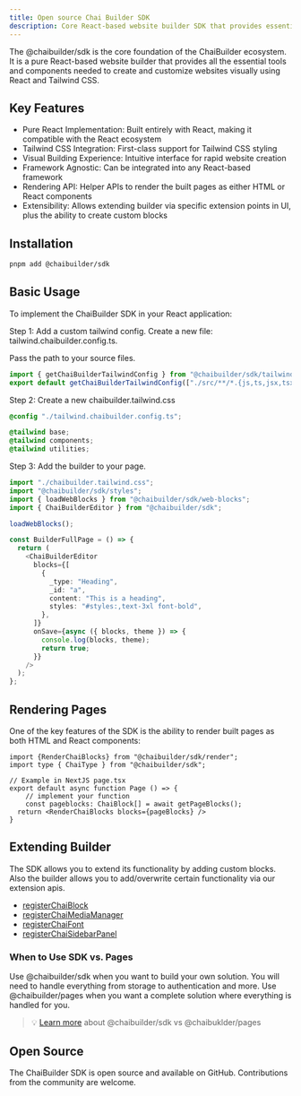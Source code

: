 ```yaml
---
title: Open source Chai Builder SDK
description: Core React-based website builder SDK that provides essential tools and components for visual website creation using React and Tailwind CSS.
---
```


The @chaibuilder/sdk is the core foundation of the ChaiBuilder ecosystem. It is a pure React-based website builder that provides all the essential tools and components needed to create and customize websites visually using React and Tailwind CSS.

## Key Features

- Pure React Implementation: Built entirely with React, making it compatible with the React ecosystem
- Tailwind CSS Integration: First-class support for Tailwind CSS styling
- Visual Building Experience: Intuitive interface for rapid website creation
- Framework Agnostic: Can be integrated into any React-based framework
- Rendering API: Helper APIs to render the built pages as either HTML or React components
- Extensibility: Allows extending builder via specific extension points in UI, plus the ability to create custom blocks

## Installation

```bash
pnpm add @chaibuilder/sdk
```

## Basic Usage

To implement the ChaiBuilder SDK in your React application:

Step 1: Add a custom tailwind config. Create a new file: tailwind.chaibuilder.config.ts.

Pass the path to your source files.

```ts
import { getChaiBuilderTailwindConfig } from "@chaibuilder/sdk/tailwind";
export default getChaiBuilderTailwindConfig(["./src/**/*.{js,ts,jsx,tsx}"]);
```

Step 2: Create a new chaibuilder.tailwind.css

```css
@config "./tailwind.chaibuilder.config.ts";

@tailwind base;
@tailwind components;
@tailwind utilities;
```

Step 3: Add the builder to your page.

```ts
import "./chaibuilder.tailwind.css";
import "@chaibuilder/sdk/styles";
import { loadWebBlocks } from "@chaibuilder/sdk/web-blocks";
import { ChaiBuilderEditor } from "@chaibuilder/sdk";

loadWebBlocks();

const BuilderFullPage = () => {
  return (
    <ChaiBuilderEditor
      blocks={[
        {
          _type: "Heading",
          _id: "a",
          content: "This is a heading",
          styles: "#styles:,text-3xl font-bold",
        },
      ]}
      onSave={async ({ blocks, theme }) => {
        console.log(blocks, theme);
        return true;
      }}
    />
  );
};
```

## Rendering Pages

One of the key features of the SDK is the ability to render built pages as both HTML and React components:

```tsx
import {RenderChaiBlocks} from "@chaibuilder/sdk/render";
import type { ChaiType } from "@chaibuilder/sdk";

// Example in NextJS page.tsx
export default async function Page () => {
	// implement your function
	const pageblocks: ChaiBlock[] = await getPageBlocks();
  return <RenderChaiBlocks blocks={pageBlocks} />
}
```

## Extending Builder

The SDK allows you to extend its functionality by adding custom blocks. Also the builder allows you to add/overwrite certain functionality via our extension apis.

- [registerChaiBlock](/docs/developers/register-custom-chai-block)
- [registerChaiMediaManager](/docs/developers/register-custom-chai-block)
- [registerChaiFont](/docs/developers/register-custom-chai-block)
- [registerChaiSidebarPanel](/docs/developers/register-custom-chai-block)

### When to Use SDK vs. Pages

Use @chaibuilder/sdk when you want to build your own solution. You will need to handle everything from storage to authentication and more.
Use @chaibuilder/pages when you want a complete solution where everything is handled for you.

> 💡 [Learn more](/docs/overview/chaibuilder-sdk-vs-pages) about @chaibuilder/sdk vs @chaibuklder/pages

## Open Source

The ChaiBuilder SDK is open source and available on GitHub. Contributions from the community are welcome.
